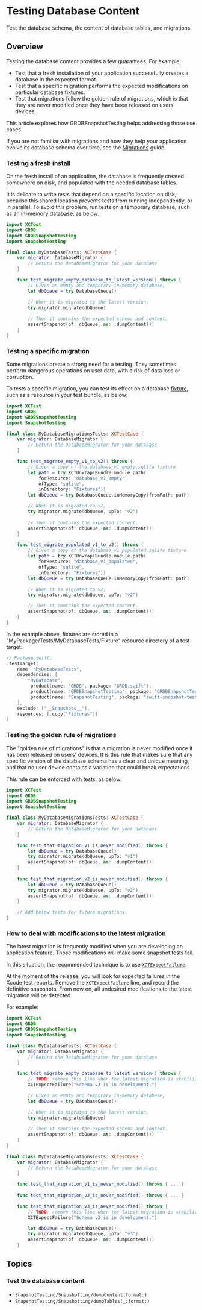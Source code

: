 # Testing Database Content

Test the database schema, the content of database tables, and migrations.

## Overview

Testing the database content provides a few guarantees. For example:

- Test that a fresh installation of your application successfully creates a database in the expected format.
- Test that a specific migration performs the expected modifications on particular database fixtures.
- Test that migrations follow the golden rule of migrations, which is that they are never modified once they have been released on users' devices.

This article explores how GRDBSnapshotTesting helps addressing those use cases. 

If you are not familiar with migrations and how they help your application evolve its database schema over time, see the [Migrations] guide.

### Testing a fresh install

On the fresh install of an application, the database is frequently created somewhere on disk, and populated with the needed database tables.

It is delicate to write tests that depend on a specific location on disk, because this shared location prevents tests from running independently, or in parallel. To avoid this problem, run tests on a temporary database, such as an in-memory database, as below:       

```swift
import XCTest
import GRDB
import GRDBSnapshotTesting
import SnapshotTesting

final class MyDatabaseTests: XCTestCase {
    var migrator: DatabaseMigrator { 
        // Return the DatabaseMigrator for your database
    }

    func test_migrate_empty_database_to_latest_version() throws {
        // Given an empty and temporary in-memory database,
        let dbQueue = try DatabaseQueue()

        // When it is migrated to the latest version,
        try migrator.migrate(dbQueue)
        
        // Then it contains the expected schema and content.
        assertSnapshot(of: dbQueue, as: .dumpContent())
    }
}
```

### Testing a specific migration

Some migrations create a strong need for a testing. They sometimes perform dangerous operations on user data, with a risk of data loss or corruption.

To tests a specific migration, you can test its effect on a database [fixture](https://en.wikipedia.org/wiki/Test_fixture), such as a resource in your test bundle, as below:

```swift
import XCTest
import GRDB
import GRDBSnapshotTesting
import SnapshotTesting

final class MyDatabaseMigrationsTests: XCTestCase {
    var migrator: DatabaseMigrator { 
        // Return the DatabaseMigrator for your database
    }

    func test_migrate_empty_v1_to_v2() throws {
        // Given a copy of the database_v1_empty.sqlite fixture
        let path = try XCTUnwrap(Bundle.module.path(
            forResource: "database_v1_empty", 
            ofType: "sqlite",
            inDirectory: "Fixtures"))
        let dbQueue = try DatabaseQueue.inMemoryCopy(fromPath: path)

        // When it is migrated to v2,
        try migrator.migrate(dbQueue, upTo: "v2")
        
        // Then it contains the expected content.
        assertSnapshot(of: dbQueue, as: .dumpContent())
    }

    func test_migrate_populated_v1_to_v2() throws {
        // Given a copy of the database_v1_populated.sqlite fixture
        let path = try XCTUnwrap(Bundle.module.path(
            forResource: "database_v1_populated", 
            ofType: "sqlite",
            inDirectory: "Fixtures"))
        let dbQueue = try DatabaseQueue.inMemoryCopy(fromPath: path)

        // When it is migrated to v2,
        try migrator.migrate(dbQueue, upTo: "v2")

        // Then it contains the expected content.
        assertSnapshot(of: dbQueue, as: .dumpContent())
    }
}
```

In the example above, fixtures are stored in a "MyPackage/Tests/MyDatabaseTests/Fixture" resource directory of a test target:

```swift
// Package.swift:
.testTarget(
    name: "MyDatabaseTests",
    dependencies: [
        "MyDatabase",
        .product(name: "GRDB", package: "GRDB.swift"),
        .product(name: "GRDBSnapshotTesting", package: "GRDBSnapshotTesting"),
        .product(name: "SnapshotTesting", package: "swift-snapshot-testing"),
    ],
    exclude: ["__Snapshots__"],
    resources: [.copy("Fixtures")]
)
```

### Testing the golden rule of migrations

The "golden rule of migrations" is that a migration is never modified once it has been released on users' devices. It is this rule that makes sure that any specific version of the database schema has a clear and unique meaning, and that no user device contains a variation that could break expectations.

This rule can be enforced with tests, as below:

```swift
import XCTest
import GRDB
import GRDBSnapshotTesting
import SnapshotTesting

final class MyDatabaseMigrationsTests: XCTestCase {
    var migrator: DatabaseMigrator { 
        // Return the DatabaseMigrator for your database
    }

    func test_that_migration_v1_is_never_modified() throws {
        let dbQueue = try DatabaseQueue()
        try migrator.migrate(dbQueue, upTo: "v1")
        assertSnapshot(of: dbQueue, as: .dumpContent())
    }
    
    func test_that_migration_v2_is_never_modified() throws {
        let dbQueue = try DatabaseQueue()
        try migrator.migrate(dbQueue, upTo: "v2")
        assertSnapshot(of: dbQueue, as: .dumpContent())
    }

    // Add below tests for future migrations.
}
```

### How to deal with modifications to the latest migration

The latest migration is frequently modified when you are developing an application feature. Those modifications will make some snapshot tests fail.

In this situation, the recommended technique is to use [`XCTExpectFailure`](https://developer.apple.com/documentation/xctest/3727245-xctexpectfailure).

At the moment of the release, you will look for expected failures in the Xcode test reports. Remove the `XCTExpectFailure` line, and record the definitive snapshots. From now on, all undesired modifications to the latest migration will be detected.

For example:

```swift
import XCTest
import GRDB
import GRDBSnapshotTesting
import SnapshotTesting

final class MyDatabaseTests: XCTestCase {
    var migrator: DatabaseMigrator { 
        // Return the DatabaseMigrator for your database
    }

    func test_migrate_empty_database_to_latest_version() throws {
        // TODO: remove this line when the latest migration is stabilized.
        XCTExpectFailure("Schema v3 is in development.")

        // Given an empty and temporary in-memory database,
        let dbQueue = try DatabaseQueue()

        // When it is migrated to the latest version,
        try migrator.migrate(dbQueue)
        
        // Then it contains the expected schema and content.
        assertSnapshot(of: dbQueue, as: .dumpContent())
    }
}

final class MyDatabaseMigrationsTests: XCTestCase {
    var migrator: DatabaseMigrator { 
        // Return the DatabaseMigrator for your database
    }

    func test_that_migration_v1_is_never_modified() throws { ... }
    
    func test_that_migration_v2_is_never_modified() throws { ... }

    func test_that_migration_v3_is_never_modified() throws {
        // TODO: remove this line when the latest migration is stabilized.
        XCTExpectFailure("Schema v3 is in development.")

        let dbQueue = try DatabaseQueue()
        try migrator.migrate(dbQueue, upTo: "v3")
        assertSnapshot(of: dbQueue, as: .dumpContent())
    }
```

## Topics

### Test the database content

- ``SnapshotTesting/Snapshotting/dumpContent(format:)``
- ``SnapshotTesting/Snapshotting/dumpTables(_:format:)``

[Migrations]: https://swiftpackageindex.com/groue/grdb.swift/documentation/grdb/migrations
